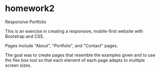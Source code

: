 # homework2
Responsive Portfolio

This is an exercise in creating a responsive, mobile-first website with Bootstrap and CSS.

Pages include "About", "Portfolio", and "Contact" pages.

The goal was to create pages that resemble the examples given and to use the flex box tool so that each element of each page adapts to multiple screen sizes.